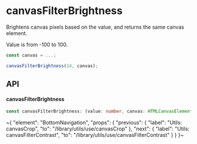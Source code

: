 
# canvasFilterBrightness

Brightens canvas pixels based on the value, and returns the same canvas element.

Value is from -100 to 100.

```ts
const canvas = ...;

canvasFilterBrightness(14, canvas);
```

## API

#### canvasFilterBrightness

```ts
const canvasFilterBrightness: (value: number, canvas: HTMLCanvasElement) => HTMLCanvasElement;
```


~{
  "element": "BottomNavigation",
  "props": {
    "previous": {
      "label": "Utils: canvasCrop",
      "to": "/library/utils/use/canvasCrop"
    },
    "next": {
      "label": "Utils: canvasFilterContrast",
      "to": "/library/utils/use/canvasFilterContrast"
    }
  }
}~
